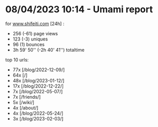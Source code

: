 # 08/04/2023 10:14 - Umami report
for www.shifeiti.com [24h] :

 - 256 (-61) page views
 - 123 (-3) uniques
 - 96 (1) bounces
 - 3h 59' 50'' (-2h 40' 41'') totaltime


top 10 urls:
 - 77x [/blog/2022-12-09/]
 - 64x [/]
 - 48x [/blog/2023-01-12/]
 - 17x [/blog/2022-12-22/]
 - 7x [/blog/2022-05-07/]
 - 7x [/friends/]
 - 5x [/wiki/]
 - 4x [/about/]
 - 4x [/blog/2022-05-24/]
 - 3x [/blog/2023-02-03/]


